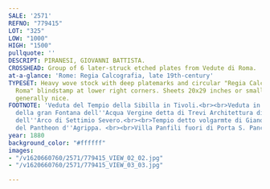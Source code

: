 ```yaml
---
SALE: '2571'
REFNO: "779415"
LOT: "325"
LOW: "1000"
HIGH: "1500"
pullquote: ''
DESCRIPT: PIRANESI, GIOVANNI BATTISTA.
CROSSHEAD: Group of 6 later-struck etched plates from Vedute di Roma.
at-a-glance: 'Rome: Regia Calcografia, late 19th-century'
TYPESET: Heavy wove stock with deep platemarks and circular "Regia Calcografia di
  Roma" blindstamp at lower right corners. Sheets 20x29 inches or smaller, ample margins;
  generally nice.
FOOTNOTE: 'Veduta del Tempio della Sibilla in Tivoli.<br><br>Veduta in prospettiva
  della gran Fontana dell''Acqua Vergine detta di Trevi Architettura di Nicola Salvi.<br><br>Veduta
  dell''Arco di Settimio Severo.<br><br>Tempio detto volgarmte di Giano.<br><br>Veduta
  del Pantheon d''Agrippa. <br><br>Villa Panfili fuori di Porta S. Pancrazio. '
year: 1880
background_color: "#ffffff"
images:
- "/v1620660760/2571/779415_VIEW_02_02.jpg"
- "/v1620660760/2571/779415_VIEW_03_03.jpg"

---
```


